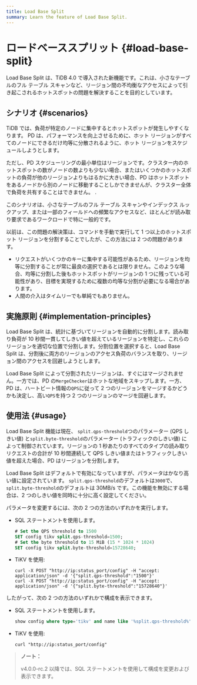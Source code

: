 ```yaml
---
title: Load Base Split
summary: Learn the feature of Load Base Split.
---
```


# ロードベーススプリット {#load-base-split}

Load Base Split は、TiDB 4.0 で導入された新機能です。これは、小さなテーブルのフル テーブル スキャンなど、リージョン間の不均衡なアクセスによって引き起こされるホットスポットの問題を解決することを目的としています。

## シナリオ {#scenarios}

TiDB では、負荷が特定のノードに集中するとホットスポットが発生しやすくなります。 PD は、パフォーマンスを向上させるために、ホット リージョンがすべてのノードにできるだけ均等に分散されるように、ホット リージョンをスケジュールしようとします。

ただし、PD スケジューリングの最小単位はリージョンです。クラスター内のホットスポットの数がノードの数よりも少ない場合、またはいくつかのホットスポットの負荷が他のリージョンよりもはるかに大きい場合、PD はホットスポットをあるノードから別のノードに移動することしかできませんが、クラスター全体で負荷を共有することはできません。 .

このシナリオは、小さなテーブルのフル テーブル スキャンやインデックス ルックアップ、または一部のフィールドへの頻繁なアクセスなど、ほとんどが読み取り要求であるワークロードで特に一般的です。

以前は、この問題の解決策は、コマンドを手動で実行して 1 つ以上のホットスポット リージョンを分割することでしたが、この方法には 2 つの問題があります。

-   リクエストがいくつかのキーに集中する可能性があるため、リージョンを均等に分割することが常に最良の選択であるとは限りません。このような場合、均等に分割した後もホットスポットがリージョンの 1 つに残っている可能性があり、目標を実現するために複数の均等な分割が必要になる場合があります。
-   人間の介入はタイムリーでも単純でもありません。

## 実施原則 {#implementation-principles}

Load Base Split は、統計に基づいてリージョンを自動的に分割します。読み取り負荷が 10 秒間一貫してしきい値を超えているリージョンを特定し、これらのリージョンを適切な位置で分割します。分割位置を選択すると、Load Base Split は、分割後に両方のリージョンのアクセス負荷のバランスを取り、リージョン間のアクセスを回避しようとします。

Load Base Split によって分割されたリージョンは、すぐにはマージされません。一方では、PD の`MergeChecker`はホットな地域をスキップします。一方、PD は、ハートビート情報の`QPS`に従って 2 つのリージョンをマージするかどうかも決定し、高い`QPS`を持つ 2 つのリージョンのマージを回避します。

## 使用法 {#usage}

Load Base Split 機能は現在、 `split.qps-threshold`つのパラメーター (QPS しきい値) と`split.byte-threshold`のパラメーター (トラフィックのしきい値) によって制御されています。リージョンの 1 秒あたりのすべてのタイプの読み取りリクエストの合計が 10 秒間連続して QPS しきい値またはトラフィックしきい値を超えた場合、PD はリージョンを分割します。

Load Base Split はデフォルトで有効になっていますが、パラメータはかなり高い値に設定されています。 `split.qps-threshold`のデフォルトは`3000`で、 `split.byte-threshold`のデフォルトは 30MB/s です。この機能を無効にする場合は、2 つのしきい値を同時に十分に高く設定してください。

パラメータを変更するには、次の 2 つの方法のいずれかを実行します。

-   SQL ステートメントを使用します。

    ```sql
    # Set the QPS threshold to 1500
    SET config tikv split.qps-threshold=1500;
    # Set the byte threshold to 15 MiB (15 * 1024 * 1024)
    SET config tikv split.byte-threshold=15728640;
    ```

-   TiKV を使用:

    
    ```shell
    curl -X POST "http://ip:status_port/config" -H "accept: application/json" -d '{"split.qps-threshold":"1500"}'
    curl -X POST "http://ip:status_port/config" -H "accept: application/json" -d '{"split.byte-threshold":"15728640"}'
    ```

したがって、次の 2 つの方法のいずれかで構成を表示できます。

-   SQL ステートメントを使用します。

    
    ```sql
    show config where type='tikv' and name like '%split.qps-threshold%';
    ```

-   TiKV を使用:

    
    ```shell
    curl "http://ip:status_port/config"
    ```

> **ノート：**
>
> v4.0.0-rc.2 以降では、SQL ステートメントを使用して構成を変更および表示できます。
